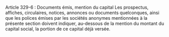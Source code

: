 Article 329-6 : Documents émis, mention du capital
Les prospectus, affiches, circulaires, notices, annonces ou documents quelconques, ainsi que les polices émises par les sociétés anonymes mentionnées à la présente section doivent indiquer, au-dessous de la mention du montant du capital social, la portion de ce capital déjà versée.
